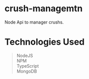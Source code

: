 # crush-managemtn
Node Api to manager crushs.

# Technologies Used

> NodeJS	<br>
> NPM <br>
> TypeScript <br>
> MongoDB <br>
